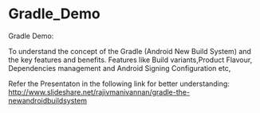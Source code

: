 Gradle_Demo
===========

Gradle Demo: 

To understand  the concept of the Gradle (Android New Build System) and the key features and benefits.
Features like Build variants,Product Flavour, Dependencies management and Android Signing Configuration etc,

Refer the Presentaton in the following link for better understanding:
http://www.slideshare.net/rajivmanivannan/gradle-the-newandroidbuildsystem





